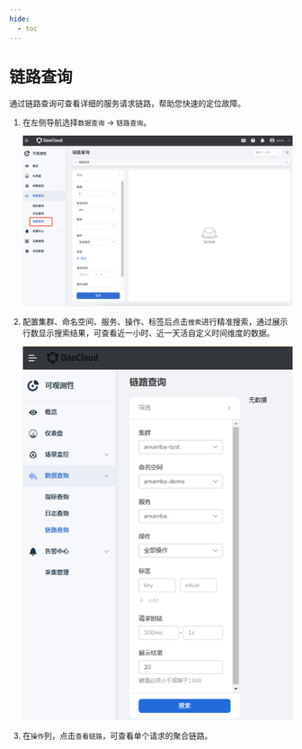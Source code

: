 ```yaml
---
hide:
  - toc
---
```


# 链路查询

通过链路查询可查看详细的服务请求链路，帮助您快速的定位故障。

1. 在左侧导航选择`数据查询` -> `链路查询`。

    ![链路查询](../../images/traceq00.png)

2. 配置集群、命名空间、服务、操作、标签后点击`搜索`进行精准搜索，通过展示行数显示搜索结果，可查看近一小时、近一天活自定义时间维度的数据。

    ![链路查询](../../images/traceq01.png)

3. 在`操作`列，点击`查看链路`，可查看单个请求的聚合链路。

